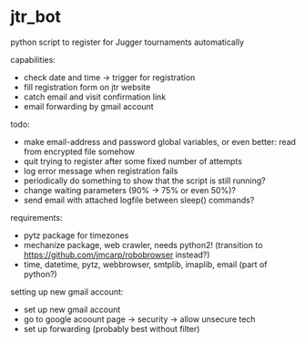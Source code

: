# jtr_bot
python script to register for Jugger tournaments automatically

capabilities:
 * check date and time -> trigger for registration
 * fill registration form on jtr website
 * catch email and visit confirmation link
 * email forwarding by gmail account

todo:
 * make email-address and password global variables, or even better: read from encrypted file somehow
 * quit trying to register after some fixed number of attempts
 * log error message when registration fails
 * periodically do something to show that the script is still running?
 * change waiting parameters (90% -> 75% or even 50%)?
 * send email with attached logfile between sleep() commands?

requirements:
 * pytz package for timezones
 * mechanize package, web crawler, needs python2! (transition to https://github.com/jmcarp/robobrowser instead?)
 * time, datetime, pytz, webbrowser, smtplib, imaplib, email (part of python?)
 
 
 setting up new gmail account:
 * set up new gmail account
 * go to google acoount page -> security -> allow unsecure tech
 * set up forwarding (probably best without filter)
